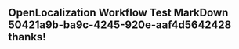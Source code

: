 <properties
ms.topic="hero-topic"
ms.test1="hero-topic"
ms.test2="test"/>

## OpenLocalization Workflow Test MarkDown 50421a9b-ba9c-4245-920e-aaf4d5642428 thanks!
